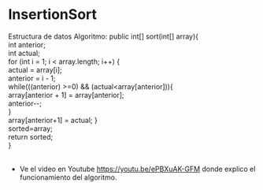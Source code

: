 # InsertionSort
Estructura de datos
Algoritmo:
public int[] sort(int[] array){ <br /> 
        int anterior; <br /> 
        int actual; <br /> 
        for (int i = 1; i < array.length; i++) { <br /> 
            actual = array[i]; <br /> 
            anterior = i - 1; <br /> 
            while(((anterior) >=0) && (actual<array[anterior])){ <br /> 
                array[anterior + 1] = array[anterior]; <br /> 
                anterior--; <br /> 
            } <br /> 
            array[anterior+1] = actual;
        } <br /> 
        sorted=array; <br /> 
        return sorted; <br /> 
    } <br /> 
     <br /> 
- Ve el video en Youtube https://youtu.be/ePBXuAK-GFM donde explico el funcionamiento del algoritmo. 
